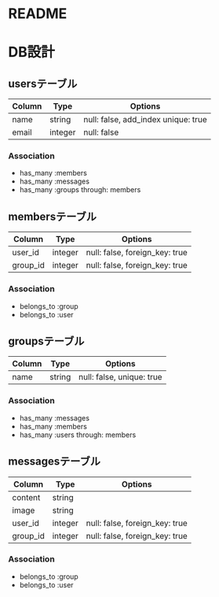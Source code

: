 # README
# DB設計



## usersテーブル

|Column|Type|Options|
|------|----|-------|
|name     |string |null: false, add_index unique: true|
|email    |integer|null: false|

### Association
- has_many :members
- has_many :messages
- has_many :groups through: members



## membersテーブル

|Column|Type|Options|
|------|----|-------|
|user_id|integer|null: false, foreign_key: true|
|group_id|integer|null: false, foreign_key: true|

### Association
- belongs_to :group
- belongs_to :user



## groupsテーブル

|Column|Type|Options|
|------|----|-------|
|name  |string|null: false, unique: true|

### Association
- has_many :messages
- has_many :members
- has_many :users through: members



## messagesテーブル

|Column|Type|Options|
|------|----|-------|
|content |string||
|image   |string||
|user_id |integer |null: false, foreign_key: true|
|group_id|integer |null: false, foreign_key: true|

### Association
- belongs_to :group
- belongs_to :user

